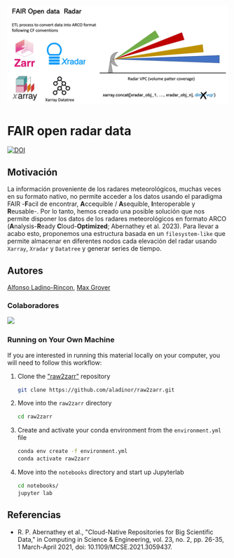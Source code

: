 <img src="radar_FAIR.jpeg" alt="thumbnail" width="800"/>

# FAIR open radar data
[![DOI](https://zenodo.org/badge/658848435.svg)](https://zenodo.org/doi/10.5281/zenodo.10069535)

## Motivación
La información proveniente de los radares meteorológicos, muchas veces en su formato nativo, no permite acceder
a los datos usando el paradigma FAIR -**F**acil de encontrar, **A**ccequible / **A**sequible, **I**nteroperable y
**R**eusable-. Por lo tanto, hemos creado una posible solución que nos permite disponer los datos de los radares meteorológicos
en formato ARCO (**A**nalysis-**R**eady **C**loud-**Optimized**; Abernathey et al. 2023). Para llevar a acabo esto, proponemos una estructura basada en un `filesystem-like` que permite almacenar
en diferentes nodos cada elevación del radar usando `Xarray`, `Xradar` y `Datatree` y generar series de tiempo.

## Autores

[Alfonso Ladino-Rincon](https://github.com/aladinor),
[Max Grover](https://github.com/mgrover1)

### Colaboradores

<a href="https://github.com/aladinor/raw2zarr/graphs/contributors">
  <img src="https://contrib.rocks/image?repo=aladinor/raw2zarr" />
</a>

### Running on Your Own Machine
If you are interested in running this material locally on your computer, you will need to follow this workflow:

1. Clone the ["raw2zarr"](https://github.com/aladinor/raw2zarr) repository
    ```bash
    git clone https://github.com/aladinor/raw2zarr.git
    ```

2. Move into the `raw2zarr` directory
    ```bash
    cd raw2zarr
    ```

3. Create and activate your conda environment from the `environment.yml` file
    ```bash
    conda env create -f environment.yml
    conda activate raw2zarr
    ```

4.  Move into the `notebooks` directory and start up Jupyterlab
    ```bash
    cd notebooks/
    jupyter lab
    ```

## Referencias
* R. P. Abernathey et al., "Cloud-Native Repositories for Big Scientific Data," in Computing in Science & Engineering, vol. 23, no. 2, pp. 26-35, 1 March-April 2021, doi: 10.1109/MCSE.2021.3059437.
